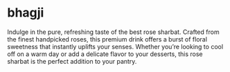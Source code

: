 # bhagji
Indulge in the pure, refreshing taste of the best rose sharbat. Crafted from the finest handpicked roses, this premium drink offers a burst of floral sweetness that instantly uplifts your senses. Whether you’re looking to cool off on a warm day or add a delicate flavor to your desserts, this rose sharbat is the perfect addition to your pantry. 
